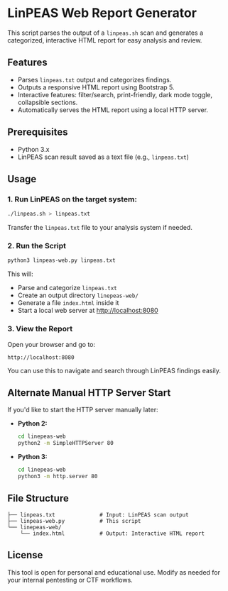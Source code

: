 # LinPEAS Web Report Generator

This script parses the output of a `linpeas.sh` scan and generates a categorized, interactive HTML report for easy analysis and review.

## Features

- Parses `linpeas.txt` output and categorizes findings.
- Outputs a responsive HTML report using Bootstrap 5.
- Interactive features: filter/search, print-friendly, dark mode toggle, collapsible sections.
- Automatically serves the HTML report using a local HTTP server.

## Prerequisites

- Python 3.x
- LinPEAS scan result saved as a text file (e.g., `linpeas.txt`)

## Usage

### 1. Run LinPEAS on the target system:

```bash
./linpeas.sh > linpeas.txt
```

Transfer the `linpeas.txt` file to your analysis system if needed.

### 2. Run the Script

```bash
python3 linpeas-web.py linpeas.txt
```

This will:

- Parse and categorize `linpeas.txt`
- Create an output directory `linepeas-web/`
- Generate a file `index.html` inside it
- Start a local web server at [http://localhost:8080](http://localhost:8080)

### 3. View the Report

Open your browser and go to:

```
http://localhost:8080
```

You can use this to navigate and search through LinPEAS findings easily.

## Alternate Manual HTTP Server Start

If you'd like to start the HTTP server manually later:

- **Python 2:**
  ```bash
  cd linepeas-web
  python2 -m SimpleHTTPServer 80
  ```

- **Python 3:**
  ```bash
  cd linepeas-web
  python3 -m http.server 80
  ```

## File Structure

```
├── linpeas.txt              # Input: LinPEAS scan output
├── linpeas-web.py           # This script
└── linepeas-web/
    └── index.html           # Output: Interactive HTML report
```

## License

This tool is open for personal and educational use. Modify as needed for your internal pentesting or CTF workflows.

